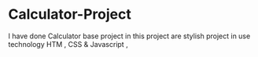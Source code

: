 # Calculator-Project
  I have done Calculator base  project in this  project  are stylish project in use technology HTM , CSS  &amp; Javascript ,
